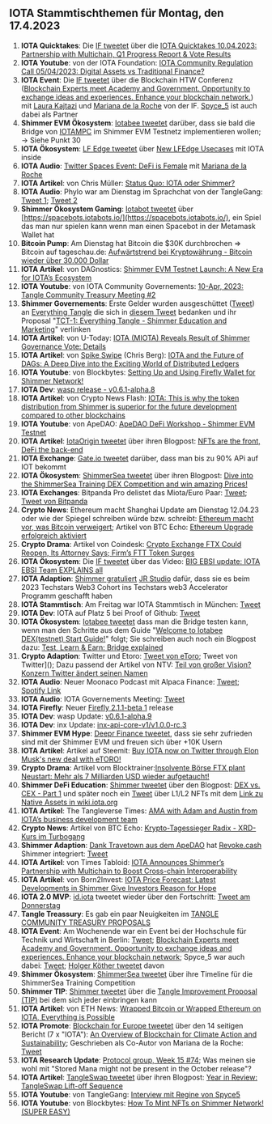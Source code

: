 ## IOTA Stammtischthemen für Montag, den 17.4.2023

1. **IOTA Quicktakes**: Die [IF tweetet]() über die [IOTA Quicktakes 10.04.2023: Partnership with Multichain, Q1 Progress Report & Vote Results](https://www.youtube.com/watch?v=S8_u-vmblKA)
2. **IOTA Youtube**: von der IOTA Foundation: [IOTA Community Regulation Call 05/04/2023: Digital Assets vs Traditional Finance?](https://www.youtube.com/watch?v=SQV9ACh_2fY)
3. **IOTA Event**: Die [IF tweetet](https://twitter.com/iota/status/1645849204256915457?s=20) über die Blockchain HTW Conferenz ([Blockchain Experts meet Academy and Government. Opportunity to exchange ideas and experiences. Enhance your blockchain network.](https://blockchainhtwkonferenz.com/#register)) mit [Laura Kajtazi](https://twitter.com/LauraKajtazi1) und [Mariana de la Roche](https://twitter.com/Marianadlrw) von der IF. [Spyce_5](https://twitter.com/SPYCE_5) ist auch dabei als Partner
4. **Shimmer EVM Ökosystem**: [Iotabee tweetet](https://twitter.com/iotabee/status/1645722114341711874?s=20) darüber, dass sie bald die Bridge von [IOTAMPC](https://twitter.com/iotampc) im Shimmer EVM Testnetz implementieren wollen; -> Siehe Punkt 30
5. **IOTA Ökosystem**: [LF Edge tweetet](https://twitter.com/LF_Edge/status/1645804937149030411?s=20) über [New LFEdge Usecases](https://www.lfedge.org/resources/case-studies/?hss_channel=tw-1085641282175741952) mit IOTA inside
6. **IOTA Audio**: [Twitter Spaces Event: DeFi is Female](https://twitter.com/Nightly_app/status/1645738922452963328?s=20) mit [Mariana de la Roche](https://twitter.com/Marianadlrw)
7. **IOTA Artikel**: von Chris Müller: [Status Quo: IOTA oder Shimmer?](https://medium.com/@IotaWeekly/status-quo-iota-oder-shimmer-7ae3cefddc6f)
8. **IOTA Audio**: Phylo war am Dienstag im Sprachchat von der TangleGang: [Tweet 1](https://twitter.com/GangTangleTalk/status/1645706474721533956?s=20); [Tweet 2](https://twitter.com/GangTangleTalk/status/1646404998459269120?s=20)
9. **Shimmer Ökosystem Gaming**: [Iotabot tweetet](https://twitter.com/iotabots/status/1645660448790917120?s=20) über [https://spacebots.iotabots.io/](https://spacebots.iotabots.io/), ein Spiel das man nur spielen kann wenn man einen Spacebot in der Metamask Wallet hat
10. **Bitcoin Pump**: Am Dienstag hat Bitcoin die $30K durchbrochen => Bitcoin auf tageschau.de: [Aufwärtstrend bei Kryptowährung - Bitcoin wieder über 30.000 Dollar](https://www.tagesschau.de/wirtschaft/finanzen/bitcoin-kryptowaehrungen-krisenwaehrung-101.html)
11. **IOTA Artikel**: von DAGnostics: [Shimmer EVM Testnet Launch: A New Era for IOTA’s Ecosystem](https://medium.com/@dagnostics/shimmer-evm-testnet-launch-a-new-era-for-iotas-ecosystem-90dc1a4753d0)
12. **IOTA Youtube**: von IOTA Community Governements: [10-Apr, 2023: Tangle Community Treasury Meeting #2](https://www.youtube.com/watch?v=AA6aAnsh7D4)
13. **Shimmer Governements**: Erste Gelder wurden ausgeschüttet ([Tweet](ahttps://twitter.com/TangleTreasury/status/1645474970384859161?s=20)) an [Everything Tangle](https://twitter.com/allthingstangle) die sich in [diesem Tweet](https://twitter.com/allthingstangle/status/1645517315692466176?s=20) bedanken und ihr Proposal "[TCT-1: Everything Tangle - Shimmer Education and Marketing](https://www.tangletreasury.org/proposal-detailed?recordId=recHrMTgJztPSSFmo)" verlinken
14. **IOTA Artikel**: von U-Today: [IOTA (MIOTA) Reveals Result of Shimmer Governance Vote: Details](https://u.today/iota-miota-reveals-result-of-shimmer-governance-vote-details)
15. **IOTA Artikel**: von [Spike Swipe](https://twitter.com/SpikeSwipe) (Chris Berg): [IOTA and the Future of DAGs: A Deep Dive into the Exciting World of Distributed Ledgers](https://www.spikeswipe.com/post/iota-and-the-future-of-dags-a-deep-dive-into-the-exciting-world-of-distributed-ledgers)
16. **IOTA Youtube**: von Blockbytes: [Setting Up and Using Firefly Wallet for Shimmer Network!](https://www.youtube.com/watch?v=S8dUlr5oR24)
17. **IOTA Dev**: [wasp release - v0.6.1-alpha.8](https://github.com/iotaledger/wasp/releases/tag/v0.6.1-alpha.8)
18. **IOTA Artikel**: von Crypto News Flash: [IOTA: This is why the token distribution from Shimmer is superior for the future development compared to other blockchains](https://www.crypto-news-flash.com/de/iota-this-is-why-the-token-distribution-from-shimmer-is-superior-for-the-future-development-compared-to-other-blockchains/)
19. **IOTA Youtube**: von ApeDAO: [ApeDAO DeFi Workshop - Shimmer EVM Testnet](https://www.youtube.com/watch?v=8KirQskBPUQ)
20. **IOTA Artikel**: [IotaOrigin tweetet](https://twitter.com/origin_iota/status/1646208698564464640?s=20) über ihren Blogpost: [NFTs are the front, DeFi the back-end](https://medium.com/@iotaorigin/nfts-are-the-front-defi-the-back-end-ece03d0c338d)
21. **IOTA Exchange**: [Gate.io tweetet](https://twitter.com/GateEarn/status/1646061193025687552?s=20) darüber, dass man bis zu 90% APi auf IOT bekommt
22. **IOTA Ökosystem**: [ShimmerSea tweetet](https://twitter.com/ShimmerSeaDEX/status/1646073776855982080?s=20) über ihren Blogpost: [Dive into the ShimmerSea Training DEX Competition and win amazing Prices!](https://medium.com/@shimmerseadefi/dive-into-the-shimmersea-training-dex-competition-and-win-amazing-prices-2ac05d53f832)
23. **IOTA Exchanges**: Bitpanda Pro delistet das Miota/Euro Paar: [Tweet](https://twitter.com/cryptos4ever/status/1646192090957901824?s=20); [Tweet von Bitpanda](https://twitter.com/BitpandaPro/status/1646484307320483840?s=20)
24. **Crypto News**: Ethereum macht Shanghai Update am Dienstag 12.04.23 oder wie der Spiegel schreiben würde bzw. schreibt: [Ethereum macht vor, was Bitcoin verweigert](https://www.spiegel.de/netzwelt/web/kryptowaehrungen-ethereum-macht-vor-was-bitcoin-verweigert-a-c564cc80-5650-45a8-874d-543bfa27632c); Artikel von BTC Echo: [Ethereum Upgrade erfolgreich aktiviert](https://www.btc-echo.de/schlagzeilen/ethereum-upgrade-erfolgreich-aktiviert-162585/)
25. **Crypto Drama**: Artikel von Coindesk: [Crypto Exchange FTX Could Reopen, Its Attorney Says; Firm’s FTT Token Surges](https://www.coindesk.com/business/2023/04/12/crypto-exchange-ftx-could-reopen-its-attorney-says-firms-ftt-token-surges/)
26. **IOTA Ökosystem**: Die [IF tweetet](https://twitter.com/iota/status/1646241787361755138?s=20) über das Video: [BIG EBSI update: IOTA EBSI Team EXPLAINS all](https://www.youtube.com/watch?v=MCRGNPdPIwQ)
27. **IOTA Adaption**: [Shimmer gratuliert](https://twitter.com/shimmernet/status/1646044402299617280?s=20) [JR Studio](https://twitter.com/JRStudio_) dafür, dass sie es beim 2023 Techstars Web3 Cohort ins Techstars web3 Accelerator Programm geschafft haben
28. **IOTA Stammtisch**: Am Freitag war IOTA Stammtisch in München: [Tweet](https://twitter.com/IotaMunchen/status/1642910722496552962?s=20)
29. **IOTA Dev**: IOTA auf Platz 5 bei Proof of Github: [Tweet](https://twitter.com/ProofofGitHub/status/1646423006489587713?s=20)
30. **IOTA Ökosystem**: [Iotabee tweetet](https://twitter.com/iotabee/status/1646425349083856897?s=20) dass man die Bridge testen kann, wenn man den Schritte aus dem Guide "[Welcome to Iotabee DEX(testnet) Start Guide!](https://dexguide.iotabee.com/)" folgt; Sie schreiben auch noch ein Blogpost dazu: [Test, Learn & Earn: Bridge explained](https://medium.com/@iotabee/test-learn-earn-bridge-explained-db3d775484e1)
31. **Crypto Adaption**: Twitter und Etoro: [Tweet von eToro](https://twitter.com/eToro/status/1646430266401890304?s=20); Tweet von Twitter](); Dazu passend der Artikel von NTV: [Teil von großer Vision? Konzern Twitter ändert seinen Namen](https://www.n-tv.de/wirtschaft/Konzern-Twitter-aendert-seinen-Namen-article24049370.html)
32. **IOTA Audio**: Neuer Moonaco Podcast mit Alpaca Finance: [Tweet](https://twitter.com/MoonacoPodcast/status/1646452891706638337?s=20); [Spotify Link](https://open.spotify.com/episode/6ZMF3M2WrqXIqEfDvxF15j?si=hUpV4KUUTOWLh7EYivUPTg&dd=1&nd=1)
33. **IOTA Audio**: IOTA Governements Meeting: [Tweet](https://twitter.com/PhyloIota/status/1646479927758446592?s=20)
34. **IOTA Firefly**: Neuer [Firefly 2.1.1-beta 1](https://github.com/iotaledger/firefly/releases/tag/desktop-2.1.1-beta-1) release
35. **IOTA Dev**: wasp Update: [v0.6.1-alpha.9](https://github.com/iotaledger/wasp/releases/tag/v0.6.1-alpha.9)
36. **IOTA Dev**: inx Update: [inx-api-core-v1/v1.0.0-rc.3](https://github.com/iotaledger/inx-api-core-v1/releases/tag/v1.0.0-rc.3)
37. **Shimmer EVM Hype**: [Deepr Finance tweetet](https://twitter.com/DeeprFinance/status/1646492298316742658?s=20), dass sie sehr zufrieden sind mit der Shimmer EVM und freuen sich über +10K Usern
38. **IOTA Artikel**: Artikel auf Steemit: [Buy IOTA now on Twitter through Elon Musk's new deal with eTORO!](https://steemit.com/iota/@uwe69/buy-iota-now-on-twitter-through-elon-musk-s-new-deal-with-etoro)
39. **Crypto Drama**: Artikel vom Blocktrainer:[Insolvente Börse FTX plant Neustart: Mehr als 7 Milliarden USD wieder aufgetaucht!](https://www.blocktrainer.de/ftx-vor-dem-neustart/)
40. **Shimmer DeFi Education**: [Shimmer tweetet](https://twitter.com/shimmernet/status/1646498479433293824?s=20) über den Blogpost: [DEX vs. CEX - Part 1](https://blog.shimmer.network/dex-vs-cex-part-1/) und später noch ein [Tweet](https://twitter.com/shimmernet/status/1646543774695260161?s=20) über L1/L2 NFTs mit dem [Link zu Native Assets in wiki.iota.org](https://wiki.iota.org/shimmer/learn/native-assets/)
41. **IOTA Artikel**: The Tangleverse Times: [AMA with Adam and Austin from IOTA’s business development team](https://medium.com/@iotacontentcreators/ama-with-adam-and-austin-from-iotas-business-development-team-6eb554b785ad)
42. **Crypto News**: Artikel von BTC Echo: [Krypto-Tagessieger Radix - XRD-Kurs im Turbogang](https://www.btc-echo.de/schlagzeilen/xrd-kurs-im-turbogang-162599/)
43. **Shimmer Adaption**: [Dank Travetown aus dem ApeDAO](https://twitter.com/iotapes/status/1646527237909540866?s=20) hat [Revoke.cash](https://twitter.com/RevokeCash) Shimmer integriert: [Tweet](https://twitter.com/RevokeCash/status/1646501326602338305?s=20)
44. **IOTA Artikel**: von Times Tabloid: [IOTA Announces Shimmer’s Partnership with Multichain to Boost Cross-chain Interoperability]()
45. **IOTA Artikel**: von Born2Invest: [IOTA Price Forecast: Latest Developments in Shimmer Give Investors Reason for Hope](https://born2invest.com/articles/iota-price-shimmer-investors-hope/)
46. **IOTA 2.0 MVP**: [id.iota](https://twitter.com/id_iota) tweetet wieder über den Fortschritt: [Tweet am Donnerstag](https://twitter.com/id_iota/status/1646609399681810432?s=20)
47. **Tangle Treassury**: Es gab ein paar Neuigkeiten im [TANGLE COMMUNITY TREASURY PROPOSALS](https://www.tangletreasury.org/proposals)
48. **IOTA Event**: Am Wochenende war ein Event bei der Hochschule für Technik und Wirtschaft in Berlin: [Tweet](https://twitter.com/iota/status/1643916463470792705?s=20); [Blockchain Experts meet Academy and Government. Opportunity to exchange ideas and experiences. Enhance your blockchain network](https://blockchainhtwkonferenz.com/#register); Spyce_5 war auch dabei: [Tweet](https://twitter.com/SPYCE_5/status/1643963037219422209?s=20); [Holger Köther tweetet](https://twitter.com/HolgerKoether/status/1646790126553509888?s=20) davon
49. **Shimmer Ökosystem**: [ShimmerSea tweetet](https://twitter.com/ShimmerSeaDEX/status/1646755163120582658?s=20) über ihre Timeline für die ShimmerSea Training Competition
50. **Shimmer TIP**: [Shimmer tweetet](https://twitter.com/shimmernet/status/1646860860390776834?s=20) über die [Tangle Improvement Proposal (TIP)](https://wiki.iota.org/shimmer/tips/) bei dem sich jeder einbringen kann
51. **IOTA Artikel**: von ETH News: [Wrapped Bitcoin or Wrapped Ethereum on IOTA, Everything is Possible](https://www.ethnews.com/wrapped-bitcoin-or-wrapped-ethereum-on-iota-everything-is-possible/)
52. **IOTA Promote**: [Blockchain for Europe tweetet](https://twitter.com/BlockchainforEU/status/1646829153071558658?s=20) über den 14 seitigen Bericht (7 x "IOTA"): [An Overview of Blockchain for Climate Action and Sustainability](https://www.blockchain4europe.eu/wp-content/uploads/2023/04/An-Overview-of-Blockchain-for-Climate-Action-and-Sustainability-BC4EU-IOTA-April-2023.pdf); Geschrieben als Co-Autor von Mariana de la Roche: [Tweet](https://twitter.com/Marianadlrw/status/1646843801112043520?s=20)
53. **IOTA Research Update**: [Protocol group, Week 15 #74](https://github.com/iotaledger/research-updates/discussions/74); Was meinen sie wohl mit "Stored Mana might not be present in the October release"? 
54. **IOTA Artikel**: [TangleSwap tweetet](https://twitter.com/TangleSwap/status/1646792660005408776?s=20) über ihren Blogpost: [Year in Review: TangleSwap Lift-off Sequence](https://blog.tangleswap.exchange/year-in-review-bc580fdf84c3)
55. **IOTA Youtube**: von TangleGang: [Interview mit Regine von Spyce5](https://www.youtube.com/watch?v=IJNQfUWsksA)
56. **IOTA Youtube**: von Blockbytes: [How To Mint NFTs on Shimmer Network! (SUPER EASY)](https://www.youtube.com/watch?v=sE_EXP6WwlQ)


